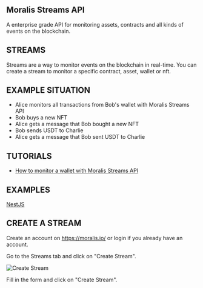 ## Moralis Streams API

A enterprise grade API for monitoring assets, contracts and all kinds of events
on the blockchain.

## STREAMS

Streams are a way to monitor events on the blockchain in real-time. You can
create a stream to monitor a specific contract, asset, wallet or nft.

## EXAMPLE SITUATION

- Alice monitors all transactions from Bob's wallet with Moralis Streams API
- Bob buys a new NFT
- Alice gets a message that Bob bought a new NFT
- Bob sends USDT to Charlie
- Alice gets a message that Bob sent USDT to Charlie

## TUTORIALS

- [How to monitor a wallet with Moralis Streams API]("")

## EXAMPLES

[NestJS](https://github.com/MoralisWeb3/streams-beta/tree/main/examples/nestjs)

## CREATE A STREAM

Create an account on https://moralis.io/ or login if you already have an
account.

Go to the Streams tab and click on "Create Stream".

![Create Stream](picture)

Fill in the form and click on "Create Stream".
